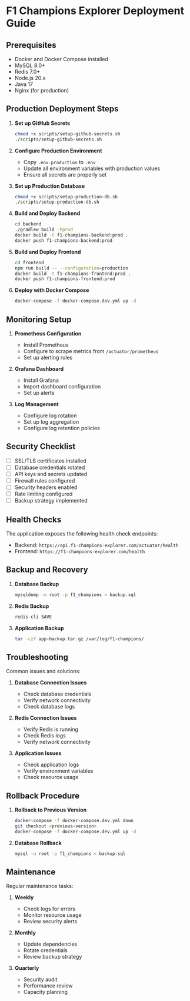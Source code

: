 # F1 Champions Explorer Deployment Guide

## Prerequisites

- Docker and Docker Compose installed
- MySQL 8.0+
- Redis 7.0+
- Node.js 20.x
- Java 17
- Nginx (for production)

## Production Deployment Steps

1. **Set up GitHub Secrets**
   ```bash
   chmod +x scripts/setup-github-secrets.sh
   ./scripts/setup-github-secrets.sh
   ```

2. **Configure Production Environment**
   - Copy `.env.production` to `.env`
   - Update all environment variables with production values
   - Ensure all secrets are properly set

3. **Set up Production Database**
   ```bash
   chmod +x scripts/setup-production-db.sh
   ./scripts/setup-production-db.sh
   ```

4. **Build and Deploy Backend**
   ```bash
   cd backend
   ./gradlew build -Pprod
   docker build -t f1-champions-backend:prod .
   docker push f1-champions-backend:prod
   ```

5. **Build and Deploy Frontend**
   ```bash
   cd frontend
   npm run build -- --configuration=production
   docker build -t f1-champions-frontend:prod .
   docker push f1-champions-frontend:prod
   ```

6. **Deploy with Docker Compose**
   ```bash
   docker-compose -f docker-compose.dev.yml up -d
   ```

## Monitoring Setup

1. **Prometheus Configuration**
   - Install Prometheus
   - Configure to scrape metrics from `/actuator/prometheus`
   - Set up alerting rules

2. **Grafana Dashboard**
   - Install Grafana
   - Import dashboard configuration
   - Set up alerts

3. **Log Management**
   - Configure log rotation
   - Set up log aggregation
   - Configure log retention policies

## Security Checklist

- [ ] SSL/TLS certificates installed
- [ ] Database credentials rotated
- [ ] API keys and secrets updated
- [ ] Firewall rules configured
- [ ] Security headers enabled
- [ ] Rate limiting configured
- [ ] Backup strategy implemented

## Health Checks

The application exposes the following health check endpoints:

- Backend: `https://api.f1-champions-explorer.com/actuator/health`
- Frontend: `https://f1-champions-explorer.com/health`

## Backup and Recovery

1. **Database Backup**
   ```bash
   mysqldump -u root -p f1_champions > backup.sql
   ```

2. **Redis Backup**
   ```bash
   redis-cli SAVE
   ```

3. **Application Backup**
   ```bash
   tar -czf app-backup.tar.gz /var/log/f1-champions/
   ```

## Troubleshooting

Common issues and solutions:

1. **Database Connection Issues**
   - Check database credentials
   - Verify network connectivity
   - Check database logs

2. **Redis Connection Issues**
   - Verify Redis is running
   - Check Redis logs
   - Verify network connectivity

3. **Application Issues**
   - Check application logs
   - Verify environment variables
   - Check resource usage

## Rollback Procedure

1. **Rollback to Previous Version**
   ```bash
   docker-compose -f docker-compose.dev.yml down
   git checkout <previous-version>
   docker-compose -f docker-compose.dev.yml up -d
   ```

2. **Database Rollback**
   ```bash
   mysql -u root -p f1_champions < backup.sql
   ```

## Maintenance

Regular maintenance tasks:

1. **Weekly**
   - Check logs for errors
   - Monitor resource usage
   - Review security alerts

2. **Monthly**
   - Update dependencies
   - Rotate credentials
   - Review backup strategy

3. **Quarterly**
   - Security audit
   - Performance review
   - Capacity planning 
